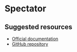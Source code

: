 # Spectator

## Suggested resources

- [Official documentation](https://ngneat.github.io/spectator/)
- [GitHub repository](https://github.com/ngneat/spectator)
